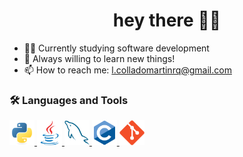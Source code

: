 <h1 align="center">hey there 👋🏼</h1>

- 👩‍💻 Currently studying software development
- 🧠 Always willing to learn new things!
- 📫 How to reach me: l.colladomartinrq@gmail.com



<h3 align="left"> 🛠 Languages and Tools</h3>
<p align="left">
  <a href="https://www.python.org" target="_blank"> <img src="https://github.com/devicons/devicon/blob/master/icons/python/python-original.svg" alt="python" width="40" height="40"/> </a>
  <a href="https://www.java.com" target="_blank"><img src="https://github.com/devicons/devicon/blob/master/icons/java/java-original.svg" alt="java" width="40" height="40" /> </a>
  <a href="https://www.mysql.com" target="_blank"><img src="https://github.com/devicons/devicon/blob/master/icons/mysql/mysql-original.svg" alt="mysql" width="40" height="40" /> </a>
  <a href="https://www.cprogramming.com" target="_blank"><img src="https://github.com/devicons/devicon/blob/master/icons/c/c-original.svg" alt="c" width="40" height="40" /> </a>
  <a href="https://git-scm.com" target="_blank"><img src="https://github.com/devicons/devicon/blob/master/icons/git/git-original.svg" alt="git" width="40" height="40" /> </a>
</p>

